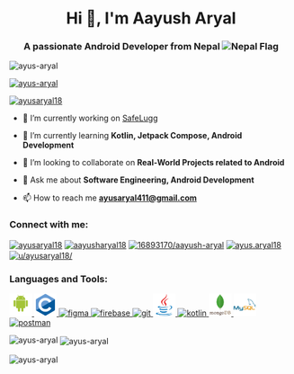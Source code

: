 <h1 align="center">Hi 👋, I'm Aayush Aryal</h1>
<h3 align="center">
  A passionate Android Developer from Nepal 
  <img src="https://upload.wikimedia.org/wikipedia/commons/9/9b/Flag_of_Nepal.svg" alt="Nepal Flag" width="20"/>
</h3>

<p align="left"> <img src="https://komarev.com/ghpvc/?username=ayus-aryal&label=Profile%20views&color=0e75b6&style=flat" alt="ayus-aryal" /> </p>

<p align="left"> <a href="https://github.com/ryo-ma/github-profile-trophy"><img src="https://github-profile-trophy.vercel.app/?username=ayus-aryal" alt="ayus-aryal" /></a> </p>

<p align="left"> <a href="https://twitter.com/ayusaryal18" target="blank"><img src="https://img.shields.io/twitter/follow/ayusaryal18?logo=twitter&style=for-the-badge" alt="ayusaryal18" /></a> </p>

- 🔭 I’m currently working on [SafeLugg](https://github.com/ayus-aryal/SafeLugg)

- 🌱 I’m currently learning **Kotlin, Jetpack Compose, Android Development**

- 👯 I’m looking to collaborate on **Real-World Projects related to Android**

- 💬 Ask me about **Software Engineering, Android Development**

- 📫 How to reach me **ayusaryal411@gmail.com**

<h3 align="left">Connect with me:</h3>
<p align="left">
<a href="https://twitter.com/ayusaryal18" target="blank"><img align="center" src="https://raw.githubusercontent.com/rahuldkjain/github-profile-readme-generator/master/src/images/icons/Social/twitter.svg" alt="ayusaryal18" height="30" width="40" /></a>
<a href="https://linkedin.com/in/aayusharyal18" target="blank"><img align="center" src="https://raw.githubusercontent.com/rahuldkjain/github-profile-readme-generator/master/src/images/icons/Social/linked-in-alt.svg" alt="aayusharyal18" height="30" width="40" /></a>
<a href="https://stackoverflow.com/users/16893170/aayush-aryal" target="blank"><img align="center" src="https://raw.githubusercontent.com/rahuldkjain/github-profile-readme-generator/master/src/images/icons/Social/stack-overflow.svg" alt="16893170/aayush-aryal" height="30" width="40" /></a>
<a href="https://instagram.com/ayus.aryal18" target="blank"><img align="center" src="https://raw.githubusercontent.com/rahuldkjain/github-profile-readme-generator/master/src/images/icons/Social/instagram.svg" alt="ayus.aryal18" height="30" width="40" /></a>
<a href="https://www.leetcode.com/u/ayusaryal18/" target="blank"><img align="center" src="https://raw.githubusercontent.com/rahuldkjain/github-profile-readme-generator/master/src/images/icons/Social/leet-code.svg" alt="u/ayusaryal18/" height="30" width="40" /></a>
</p>

<h3 align="left">Languages and Tools:</h3>
<p align="left"> <a href="https://developer.android.com" target="_blank" rel="noreferrer"> <img src="https://raw.githubusercontent.com/devicons/devicon/master/icons/android/android-original-wordmark.svg" alt="android" width="40" height="40"/> </a> <a href="https://www.cprogramming.com/" target="_blank" rel="noreferrer"> <img src="https://raw.githubusercontent.com/devicons/devicon/master/icons/c/c-original.svg" alt="c" width="40" height="40"/> </a> <a href="https://www.figma.com/" target="_blank" rel="noreferrer"> <img src="https://www.vectorlogo.zone/logos/figma/figma-icon.svg" alt="figma" width="40" height="40"/> </a> <a href="https://firebase.google.com/" target="_blank" rel="noreferrer"> <img src="https://www.vectorlogo.zone/logos/firebase/firebase-icon.svg" alt="firebase" width="40" height="40"/> </a> <a href="https://git-scm.com/" target="_blank" rel="noreferrer"> <img src="https://www.vectorlogo.zone/logos/git-scm/git-scm-icon.svg" alt="git" width="40" height="40"/> </a> <a href="https://www.java.com" target="_blank" rel="noreferrer"> <img src="https://raw.githubusercontent.com/devicons/devicon/master/icons/java/java-original.svg" alt="java" width="40" height="40"/> </a> <a href="https://kotlinlang.org" target="_blank" rel="noreferrer"> <img src="https://www.vectorlogo.zone/logos/kotlinlang/kotlinlang-icon.svg" alt="kotlin" width="40" height="40"/> </a> <a href="https://www.mongodb.com/" target="_blank" rel="noreferrer"> <img src="https://raw.githubusercontent.com/devicons/devicon/master/icons/mongodb/mongodb-original-wordmark.svg" alt="mongodb" width="40" height="40"/> </a> <a href="https://www.mysql.com/" target="_blank" rel="noreferrer"> <img src="https://raw.githubusercontent.com/devicons/devicon/master/icons/mysql/mysql-original-wordmark.svg" alt="mysql" width="40" height="40"/> </a> <a href="https://postman.com" target="_blank" rel="noreferrer"> <img src="https://www.vectorlogo.zone/logos/getpostman/getpostman-icon.svg" alt="postman" width="40" height="40"/> </a> </p>

<p><img align="left" src="https://github-readme-stats.vercel.app/api/top-langs?username=ayus-aryal&show_icons=true&locale=en&layout=compact" alt="ayus-aryal" /></p>

<p>&nbsp;<img align="center" src="https://github-readme-stats.vercel.app/api?username=ayus-aryal&show_icons=true&locale=en" alt="ayus-aryal" /></p>

<p><img align="center" src="https://github-readme-streak-stats.herokuapp.com/?user=ayus-aryal&" alt="ayus-aryal" /></p>

